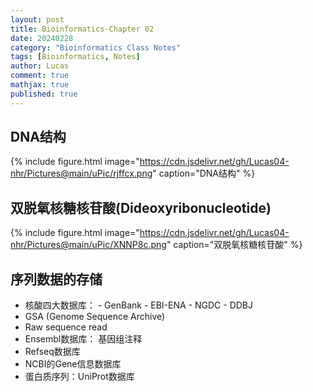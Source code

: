 ```yaml
---
layout: post
title: Bioinformatics-Chapter 02
date: 20240228
category: "Bioinformatics Class Notes"
tags: [Bioinformatics, Notes]
author: Lucas
comment: true
mathjax: true
published: true
---
```


## DNA结构

{% include figure.html image="https://cdn.jsdelivr.net/gh/Lucas04-nhr/Pictures@main/uPic/rjffcx.png" caption="DNA结构" %}

## 双脱氧核糖核苷酸(Dideoxyribonucleotide)

{% include figure.html image="https://cdn.jsdelivr.net/gh/Lucas04-nhr/Pictures@main/uPic/XNNP8c.png" caption="双脱氧核糖核苷酸" %}

## 序列数据的存储

- 核酸四大数据库：
      - GenBank
      - EBI-ENA
      - NGDC
      - DDBJ
- GSA (Genome Sequence Archive)
- Raw sequence read
- Ensembl数据库：
基因组注释
- Refseq数据库
- NCBI的Gene信息数据库
- 蛋白质序列：UniProt数据库
